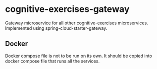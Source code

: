 # cognitive-exercises-gateway

Gateway microservice for all other cognitive-exercises microservices. Implemented using spring-cloud-starter-gateway. 

## Docker 

Docker compose file is not to be run on its own. It should be copied into docker compose file that runs all the services. 
